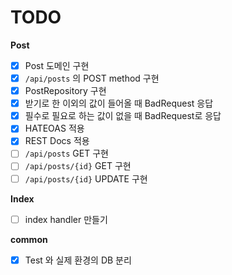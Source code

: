# TODO

**Post**

- [x] Post 도메인 구현
- [x] `/api/posts` 의 POST method 구현
- [x] PostRepository 구현
- [x] 받기로 한 이외의 값이 들어올 때 BadRequest 응답
- [x] 필수로 필요로 하는 값이 없을 때 BadRequest로 응답
- [x] HATEOAS 적용
- [x] REST Docs 적용
- [ ] `/api/posts` GET 구현
- [ ] `/api/posts/{id}` GET 구현
- [ ] `/api/posts/{id}` UPDATE 구현

**Index**

- [ ] index handler 만들기

**common**

- [x] Test 와 실제 환경의 DB 분리